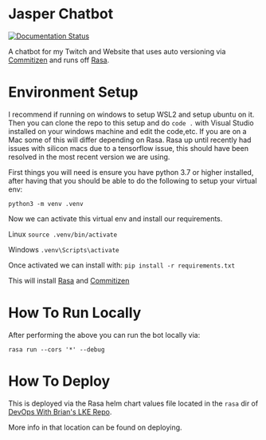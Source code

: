 # Jasper Chatbot
[![Documentation Status](https://readthedocs.org/projects/jasper-chat/badge/?version=latest)](https://jasper-chat.readthedocs.io/en/latest/?badge=latest)

A chatbot for my Twitch and Website that uses auto versioning via [Commitizen](https://commitizen-tools.github.io/commitizen/) and runs off [Rasa](https://www.rasa.com).

# Environment Setup
I recommend if running on windows to setup WSL2 and setup ubuntu on it.  Then you can clone the repo to this setup and do `code .` with Visual Studio installed on your windows machine and edit the code,etc.  If you are on a Mac some of this will differ depending on Rasa.  Rasa up until recently had issues with silicon macs due to a tensorflow issue, this should have been resolved in the most recent version we are using.

First things you will need is ensure you have python 3.7 or higher installed, after having that you should be able to do the following to setup your virtual env:

`python3 -m venv .venv`

Now we can activate this virtual env and install our requirements.

Linux
`source .venv/bin/activate`

Windows
`.venv\Scripts\activate`

Once activated we can install with:
`pip install -r requirements.txt`

This will install [Rasa](https://www.rasa.com) and [Commitizen](https://commitizen-tools.github.io/commitizen/)

# How To Run Locally
After performing the above you can run the bot locally via:

`rasa run --cors '*' --debug`

# How To Deploy
This is deployed via the Rasa helm chart values file located in the `rasa` dir of [DevOps With Brian's LKE Repo](https://github.com/DevOps-With-Brian/devops-brian-lke/tree/main/rasa).

More info in that location can be found on deploying.